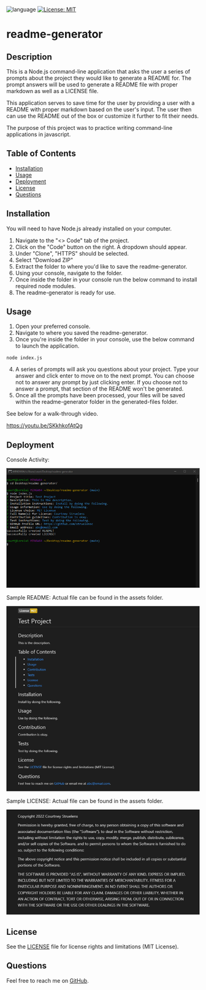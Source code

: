 ![language](https://img.shields.io/github/languages/top/struelensc/readme-generator?style=flat-square)
[![License: MIT](https://img.shields.io/badge/License-MIT-yellow.svg?style=flat-square&logo=appveyor)](https://opensource.org/licenses/MIT)

# readme-generator

## Description

This is a Node.js command-line application that asks the user a series of prompts about the project they would like to generate a README for. The prompt answers will be used to generate a README file with proper markdown as well as a LICENSE file.

This application serves to save time for the user by providing a user with a README with proper markdown based on the user's input. The user then can use the README out of the box or customize it further to fit their needs.

The purpose of this project was to practice writing command-line applications in javascript.

## Table of Contents

- [Installation](#installation)
- [Usage](#usage)
- [Deployment](#deployment)
- [License](#license)
- [Questions](#questions)

## Installation

You will need to have Node.js already installed on your computer.

1. Navigate to the "<> Code" tab of the project.
1. Click on the "Code" button on the right. A dropdown should appear.
1. Under "Clone", "HTTPS" should be selected.
1. Select "Download ZIP"
1. Extract the folder to where you'd like to save the readme-generator.
1. Using your console, navigate to the folder.
1. Once inside the folder in your console run the below command to install required node modules.
1. The readme-generator is ready for use.

## Usage

1. Open your preferred console.
1. Navigate to where you saved the readme-generator.
1. Once you're inside the folder in your console, use the below command to launch the application.

```
node index.js
```

4. A series of prompts will ask you questions about your project. Type your answer and click enter to move on to the next prompt. You can choose not to answer any prompt by just clicking enter. If you choose not to answer a prompt, that section of the README won't be generated.
1. Once all the prompts have been processed, your files will be saved within the readme-generator folder in the generated-files folder.

See below for a walk-through video.

https://youtu.be/SKkhkofAtQg

## Deployment

Console Activity:

![console](./assets/readme-generator-console.png)

Sample README: Actual file can be found in the assets folder.

![sample readme](./assets/readme-generator-sample-readme.png)

Sample LICENSE: Actual file can be found in the assets folder.

![sample license](./assets/readme-generator-sameple-license.png)

## License

See the [LICENSE](LICENSE.md) file for license rights and limitations (MIT License).

## Questions

Feel free to reach me on [GitHub](https://github.com/struelensc).
